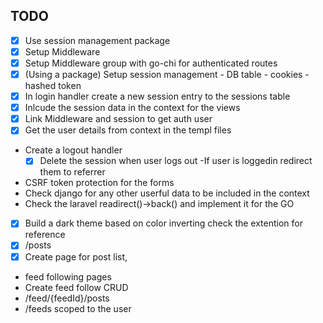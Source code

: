 ## TODO
-[x] Use session management package
- [x] Setup Middleware
- [x] Setup Middleware group with go-chi for authenticated routes
- [x] (Using a package) Setup session management - DB table - cookies - hashed token 
- [x] In login handler create a new session entry to the sessions table
- [x] Inlcude the session data in the context for the views
- [x] Link Middleware and session to get auth user
-[x] Get the user details from context in the templ files
- Create a logout handler
    - [x] Delete the session when user logs out
    -If user is loggedin redirect them to referrer
- CSRF token protection for the forms
- Check django for any other userful data to be included in the context
- Check the laravel readirect()->back() and implement it for the GO

-[x] Build a dark theme based on color inverting check the extention for reference
- [x] /posts
- [x] Create page for post list, 

- feed following pages
- Create feed follow CRUD
- /feed/{feedId}/posts
- /feeds scoped to the user

